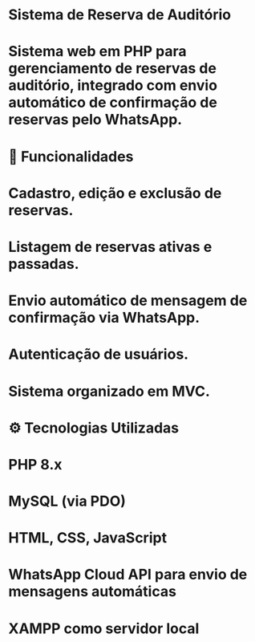 # Sistema de Reserva de Auditório

# 

# Sistema web em PHP para gerenciamento de reservas de auditório, integrado com envio automático de confirmação de reservas pelo WhatsApp.

# 

# 📝 Funcionalidades

# 

# Cadastro, edição e exclusão de reservas.

# 

# Listagem de reservas ativas e passadas.

# 

# Envio automático de mensagem de confirmação via WhatsApp.

# 

# Autenticação de usuários.

# 

# Sistema organizado em MVC.

# 

# ⚙️ Tecnologias Utilizadas

# 

# PHP 8.x

# 

# MySQL (via PDO)

# 

# HTML, CSS, JavaScript

# 

# WhatsApp Cloud API para envio de mensagens automáticas

# 

# XAMPP como servidor local

